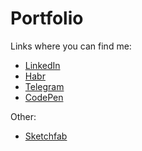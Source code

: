 # Portfolio

Links where you can find me:

- [LinkedIn](https://www.linkedin.com/in/david-aganov/)
- [Habr](https://career.habr.com/davidaganov)
- [Telegram](https://telegram.me/davidaganov)
- [CodePen](https://codepen.io/davidaganov)

Other:

- [Sketchfab](https://sketchfab.com/Aganov)
